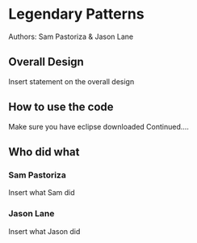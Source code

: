 # Legendary Patterns
Authors: Sam Pastoriza & Jason Lane

## Overall Design
Insert statement on the overall design

## How to use the code
Make sure you have eclipse downloaded
Continued....

## Who did what

### Sam Pastoriza
Insert what Sam did

### Jason Lane
Insert what Jason did

